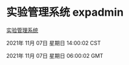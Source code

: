 # 实验管理系统 expadmin
[实验管理系统](http://59.174.24.190:56808/expadmin-782313d2-e1b1-4ea7-932e-3a55e6a1a4d0/)

2021年 11月 07日 星期日 14:00:02 CST

2021年 11月 07日 星期日 06:00:02 GMT
